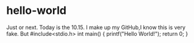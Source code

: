 # hello-world
Just or next.
Today is the 10.15. I make up my GitHub,I know this is very fake. But #include<stdio.h>
int main()
{
  printf("Hello World!");
  return 0;
}
